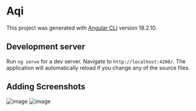 # Aqi

This project was generated with [Angular CLI](https://github.com/angular/angular-cli) version 18.2.10.

## Development server

Run `ng serve` for a dev server. Navigate to `http://localhost:4200/`. The application will automatically reload if you change any of the source files.

## Adding Screenshots

![image](https://github.com/user-attachments/assets/5b39a4f5-f462-4e80-a819-b09fef0a7c0f)
![image](https://github.com/user-attachments/assets/5e991410-746e-4273-8d9a-d41d6261a483)


